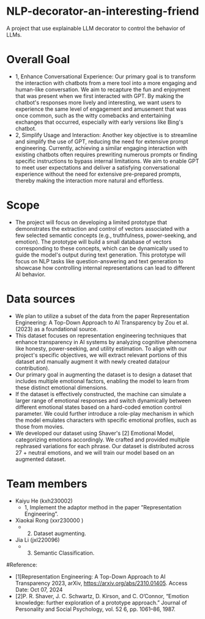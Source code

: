 # NLP-decorator-an-interesting-friend
A project that use explainable LLM decorator to control the behavior of LLMs.

# Overall Goal
- 1, Enhance Conversational Experience: Our primary goal is to transform the interaction with chatbots from a mere tool into a more engaging and human-like conversation. We aim to recapture the fun and enjoyment that was present when we first interacted with GPT. By making the chatbot's responses more lively and interesting, we want users to experience the same level of engagement and amusement that was once common, such as the witty comebacks and entertaining exchanges that occurred, especially with early versions like Bing's chatbot.
- 2, Simplify Usage and Interaction: Another key objective is to streamline and simplify the use of GPT, reducing the need for extensive prompt engineering. Currently, achieving a similar engaging interaction with existing chatbots often requires prewriting numerous prompts or finding specific instructions to bypass internal limitations. We aim to enable GPT to meet user expectations and deliver a satisfying conversational experience without the need for extensive pre-prepared prompts, thereby making the interaction more natural and effortless.

# Scope
- The project will focus on developing a limited prototype that demonstrates the extraction and control of vectors associated with a few selected semantic concepts (e.g., truthfulness, power-seeking, and emotion). The prototype will build a small database of vectors corresponding to these concepts, which can be dynamically used to guide the model's output during text generation. This prototype will focus on NLP tasks like question-answering and text generation to showcase how controlling internal representations can lead to different AI behavior.

# Data sources
- We plan to utilize a subset of the data from the paper Representation Engineering: A Top-Down Approach to AI Transparency by Zou et al. (2023) as a foundational source.
- This dataset focuses on representation engineering techniques that enhance transparency in AI systems by analyzing cognitive phenomena like honesty, power-seeking, and utility estimation. To align with our project's specific objectives, we will extract relevant portions of this dataset and manually augment it with newly created data(our contribution). 
- Our primary goal in augmenting the dataset is to design a dataset that includes multiple emotional factors, enabling the model to learn from these distinct emotional dimensions.
- If the dataset is effectively constructed, the machine can simulate a larger range of emotional responses and switch dynamically between different emotional states based on a hard-coded emotion control parameter.
We could further introduce a role-play mechanism in which the model emulates characters with specific emotional profiles, such as those from movies.
- We developed our dataset using Shaver's [2] Emotional Model, categorizing emotions accordingly. We crafted and provided multiple rephrased variations for each phrase. Our dataset is distributed across 27 + neutral emotions, and we will train our model based on an augmented dataset.

# Team members
- Kaiyu He (kxh230002)
    - 1, Implement the adaptor method in the paper ”Representation Engineering”.
- Xiaokai Rong (xxr230000 )
    - 2. Dataset augmenting.
- Jia Li (jxl220096)
    - 3. Semantic Classification.

#Reference:
- [1]Representation Engineering: A Top-Down Approach to AI Transparency 2023, arXiv, https://arxiv.org/abs/2310.01405. Access Date: Oct 07, 2024
- [2]P. R. Shaver, J. C. Schwartz, D. Kirson, and C. O’Connor, “Emotion knowledge: further exploration of a prototype approach.” Journal of Personality and Social Psychology, vol. 52 6, pp. 1061–86, 1987.

